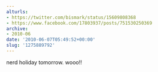 ```yaml
---
alturls:
- https://twitter.com/bismark/status/15609808368
- https://www.facebook.com/17803937/posts/751530250369
archive:
- 2010-06
date: '2010-06-07T05:49:52+00:00'
slug: '1275889792'
---
```


nerd holiday tomorrow. wooo!!

